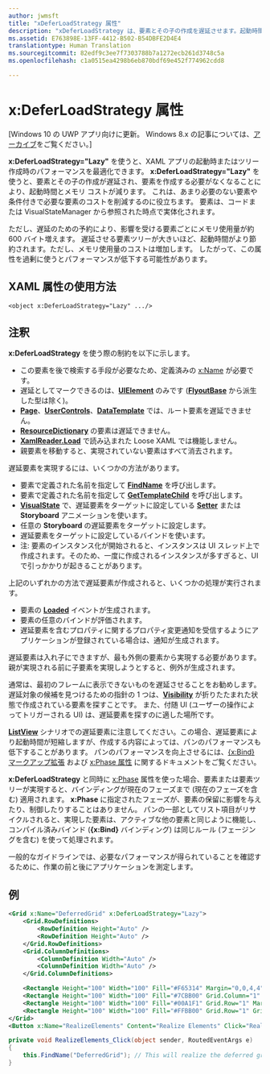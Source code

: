 ```yaml
---
author: jwmsft
title: "xDeferLoadStrategy 属性"
description: "xDeferLoadStrategy は、要素とその子の作成を遅延させます。起動時間は短くなりますが、メモリ使用量は若干増加します。 影響を受けるそれぞれの要素によって、メモリ使用量が約 600 バイト増加します。"
ms.assetid: E763898E-13FF-4412-B502-B54DBFE2D4E4
translationtype: Human Translation
ms.sourcegitcommit: 82edf9c3ee7f7303788b7a1272ecb261d3748c5a
ms.openlocfilehash: c1a0515ea4298b6eb870bdf69e452f774962cdd8

---
```


# x:DeferLoadStrategy 属性

\[Windows 10 の UWP アプリ向けに更新。 Windows 8.x の記事については、[アーカイブ](http://go.microsoft.com/fwlink/p/?linkid=619132)をご覧ください。\]

**x:DeferLoadStrategy="Lazy"** を使うと、XAML アプリの起動時またはツリー作成時のパフォーマンスを最適化できます。 **x:DeferLoadStrategy="Lazy"** を使うと、要素とその子の作成が遅延され、要素を作成する必要がなくなることにより、起動時間とメモリ コストが減ります。 これは、あまり必要のない要素や条件付きで必要な要素のコストを削減するのに役立ちます。 要素は、コードまたは VisualStateManager から参照された時点で実体化されます。

ただし、遅延のための予約により、影響を受ける要素ごとにメモリ使用量が約 600 バイト増えます。 遅延させる要素ツリーが大きいほど、起動時間がより節約されます。ただし、メモリ使用量のコストは増加します。 したがって、この属性を過剰に使うとパフォーマンスが低下する可能性があります。

## XAML 属性の使用方法

``` syntax
<object x:DeferLoadStrategy="Lazy" .../>
```

## 注釈

**x:DeferLoadStrategy** を使う際の制約を以下に示します。

-   この要素を後で検索する手段が必要なため、定義済みの [x:Name](x-name-attribute.md) が必要です。
-   遅延としてマークできるのは、[**UIElement**](https://msdn.microsoft.com/library/windows/apps/br208911) のみです ([**FlyoutBase**](https://msdn.microsoft.com/library/windows/apps/dn279249) から派生した型は除く)。
-   [**Page**](https://msdn.microsoft.com/en-us/library/windows/apps/windows.ui.xaml.controls.page)、[**UserControls**](https://msdn.microsoft.com/en-us/library/windows/apps/windows.ui.xaml.controls.usercontrol)、[**DataTemplate**](https://msdn.microsoft.com/library/windows/apps/br242348) では、ルート要素を遅延できません。
-   [**ResourceDictionary**](https://msdn.microsoft.com/library/windows/apps/br208794) の要素は遅延できません。
-   [**XamlReader.Load**](https://msdn.microsoft.com/library/windows/apps/br228048) で読み込まれた Loose XAML では機能しません。
-   親要素を移動すると、実現されていない要素はすべて消去されます。

遅延要素を実現するには、いくつかの方法があります。

-   要素で定義された名前を指定して [**FindName**](https://msdn.microsoft.com/library/windows/apps/br208715) を呼び出します。
-   要素で定義された名前を指定して [**GetTemplateChild**](https://msdn.microsoft.com/library/windows/apps/br209416) を呼び出します。
-   [**VisualState**](https://msdn.microsoft.com/library/windows/apps/br209007) で、遅延要素をターゲットに設定している [**Setter**](https://msdn.microsoft.com/library/windows/apps/br208817) または **Storyboard** アニメーションを使います。
-   任意の **Storyboard** の遅延要素をターゲットに設定します。
-   遅延要素をターゲットに設定しているバインドを使います。
-   注: 要素のインスタンス化が開始されると、インスタンスは UI スレッド上で作成されます。そのため、一度に作成されるインスタンスが多すぎると、UI で引っかかりが起きることがあります。

上記のいずれかの方法で遅延要素が作成されると、いくつかの処理が実行されます。

-   要素の [**Loaded**](https://msdn.microsoft.com/library/windows/apps/br208723) イベントが生成されます。
-   要素の任意のバインドが評価されます。
-   遅延要素を含むプロパティに関するプロパティ変更通知を受信するようにアプリケーションが登録されている場合は、通知が生成されます。

遅延要素は入れ子にできますが、最も外側の要素から実現する必要があります。  親が実現される前に子要素を実現しようとすると、例外が生成されます。

通常は、最初のフレームに表示できないものを遅延させることをお勧めします。  遅延対象の候補を見つけるための指針の 1 つは、[**Visibility**](https://msdn.microsoft.com/library/windows/apps/br208992) が折りたたまれた状態で作成されている要素を探すことです。  また、付随 UI (ユーザーの操作によってトリガーされる UI) は、遅延要素を探すのに適した場所です。  

[**ListView**](https://msdn.microsoft.com/library/windows/apps/br242878) シナリオでの遅延要素に注意してください。この場合、遅延要素により起動時間が短縮しますが、作成する内容によっては、パンのパフォーマンスも低下することがあります。  パンのパフォーマンスを向上させるには、[{x:Bind} マークアップ拡張](x-bind-markup-extension.md) および [x:Phase 属性](x-phase-attribute.md) に関するドキュメントをご覧ください。

**x:DeferLoadStrategy** と同時に [x:Phase](x-phase-attribute.md) 属性を使った場合、要素または要素ツリーが実現すると、バインディングが現在のフェーズまで (現在のフェーズを含む) 適用されます。 **x:Phase** に指定されたフェーズが、要素の保留に影響を与えたり、制御したりすることはありません。 パンの一部としてリスト項目がリサイクルされると、実現した要素は、アクティブな他の要素と同じように機能し、コンパイル済みバインド (**{x:Bind}** バインディング) は同じルール (フェージングを含む) を使って処理されます。

一般的なガイドラインでは、必要なパフォーマンスが得られていることを確認するために、作業の前と後にアプリケーションを測定します。

## 例

```xml
<Grid x:Name="DeferredGrid" x:DeferLoadStrategy="Lazy">
    <Grid.RowDefinitions>
        <RowDefinition Height="Auto" />
        <RowDefinition Height="Auto" />
    </Grid.RowDefinitions>
    <Grid.ColumnDefinitions>
        <ColumnDefinition Width="Auto" />
        <ColumnDefinition Width="Auto" />
    </Grid.ColumnDefinitions>

    <Rectangle Height="100" Width="100" Fill="#F65314" Margin="0,0,4,4" />
    <Rectangle Height="100" Width="100" Fill="#7CBB00" Grid.Column="1" Margin="4,0,0,4" />
    <Rectangle Height="100" Width="100" Fill="#00A1F1" Grid.Row="1" Margin="0,4,4,0" />
    <Rectangle Height="100" Width="100" Fill="#FFBB00" Grid.Row="1" Grid.Column="1" Margin="4,4,0,0" />
</Grid>
<Button x:Name="RealizeElements" Content="Realize Elements" Click="RealizeElements_Click"/>
```

```csharp
private void RealizeElements_Click(object sender, RoutedEventArgs e)
{
    this.FindName("DeferredGrid"); // This will realize the deferred grid
}
```




<!--HONumber=Aug16_HO3-->


